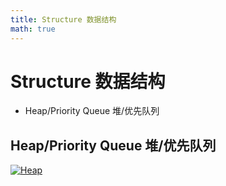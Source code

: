```yaml
---
title: Structure 数据结构
math: true
---
```

# Structure 数据结构

+ Heap/Priority Queue 堆/优先队列

## Heap/Priority Queue 堆/优先队列
[![Heap](./binary_heap_insert.svg)](./binary_heap_insert.svg)

